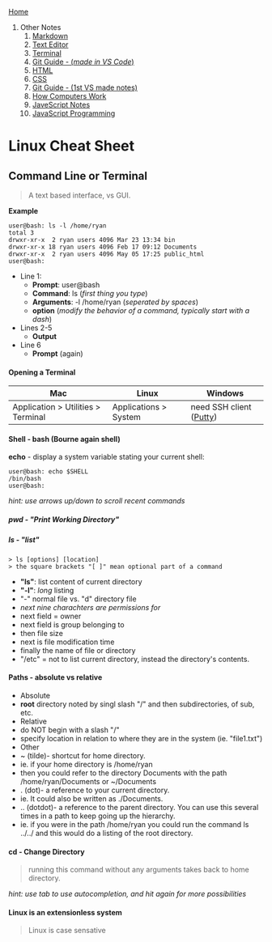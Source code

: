 [Home](README.md) 
1. Other Notes
	1. [Markdown](markdown.md)
	1. [Text Editor](TEXTEDITOR.md)
	1. [Terminal](TERMINAL.md)
	1. [Git Guide - (_made in VS Code_)](VScode.md)
	1. [HTML](HTML.md)
	1. [CSS](CDD.md)
	1. [Git Guide - (1st VS made notes)](GitGuide-VS.md)
	1. [How Computers Work](how_computers_work.md)
	1. [JaveScript Notes](JavaScript.md)
	1. [JavaScript Programming](JavaScript-Programming.md)
  
# Linux Cheat Sheet

## Command Line or Terminal
> A text based interface, vs GUI.

__Example__ 
```
user@bash: ls -l /home/ryan
total 3
drwxr-xr-x  2 ryan users 4096 Mar 23 13:34 bin
drwxr-xr-x 18 ryan users 4096 Feb 17 09:12 Documents
drwxr-xr-x  2 ryan users 4096 May 05 17:25 public_html
user@bash: 
```
* Line 1:
  * __Prompt__: user@bash
  * __Command__: ls (_first thing you type_)
  * __Arguments__: -l /home/ryan (_seperated by spaces_)
   * __option__ (_modify the behavior of a command, typically start with a dash_)
* Lines 2-5
  * __Output__
* Line 6
  * __Prompt__ (again)

#### Opening a Terminal
Mac | Linux | Windows
--- | ----- | -------
Application > Utilities > Terminal | Applications > System | need SSH client ([Putty](https://www.chiark.greenend.org.uk/~sgtatham/putty/latest.html))

#### Shell - bash (Bourne again shell)
__echo__ - display a system variable stating your current shell:
```
user@bash: echo $SHELL
/bin/bash
user@bash: 
```

_*hint: use arrows up/down to scroll recent commands*_

##### pwd - "Print Working Directory"
##### ls - "list"

```
> ls [options] [location]
> the square brackets "[ ]" mean optional part of a command
```

* __"ls"__: list content of current directory
* __"-l"__: _long_ listing
 * "-" normal file vs. "d" directory file
 * *next nine charachters are permissions for*
 * next field = owner
 * next field is group belonging to
 * then file size
 * next is file modification time
 * finally the name of file or directory
* "/etc" = not to list current directory, instead the directory's contents.

#### Paths - absolute vs relative
* Absolute
 * __root__ directory noted by singl slash "/" and then subdirectories, of sub, etc.
* Relative
 * do NOT begin with a slash "/"
 * specify location in relation to where they are in the system (ie. "file1.txt")
* Other
 * ~ (tilde)- shortcut for home directory. 
  * ie. if your home directory is /home/ryan 
  * then you could refer to the directory Documents with the path /home/ryan/Documents or ~/Documents
  * . (dot)- a reference to your current directory. 
   * ie. It could also be written as ./Documents.
  * .. (dotdot)- a reference to the parent directory. You can use this several times in a path to keep going up the hierarchy. 
   * ie. if you were in the path /home/ryan you could run the command ls ../../ and this would do a listing of the root directory.
   
#### cd - Change Directory
> running this command without any arguments takes back to home directory.

_*hint: use tab to use autocompletion, and hit again for more possibilities*_

#### Linux is an extensionless system
> Linux is case sensative
